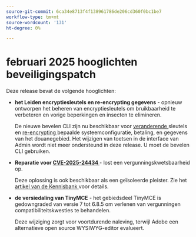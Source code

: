 ```yaml
---
source-git-commit: 6ca34e8713f4f138961786de206cd360f0bc1be7
workflow-type: tm+mt
source-wordcount: '131'
ht-degree: 0%

---
```

# februari 2025 hooglichten beveiligingspatch

Deze release bevat de volgende hooglichten:

* **het Leiden encryptiesleutels en re-encrypting gegevens** - opnieuw ontworpen het beheren van encryptiesleutels om bruikbaarheid te verbeteren en vorige beperkingen en insecten te elimineren.<!-- AC-12679 -->

  De nieuwe bevelen CLI zijn nu beschikbaar voor [ veranderende ](https://experienceleague.adobe.com/en/docs/commerce-admin/systems/security/encryption-key) sleutels en [ re-encrypting ](https://developer.adobe.com/commerce/php/development/security/data-encryption/) bepaalde systeemconfiguratie, betaling, en gegevens van het douanegebied. Het wijzigen van toetsen in de interface van Admin wordt niet meer ondersteund in deze release. U moet de bevelen CLI gebruiken.

* **Reparatie voor [ CVE-2025-24434 ](https://nvd.nist.gov/vuln/detail/CVE-2025-24434)** - lost een vergunningskwetsbaarheid op.

  Deze oplossing is ook beschikbaar als een geïsoleerde pleister. Zie het [ artikel van de Kennisbank ](https://experienceleague.adobe.com/en/docs/commerce-knowledge-base/kb/troubleshooting/known-issues-patches-attached/security-update-available-for-adobe-commerce-apsb25-08) voor details.<!-- AC-12755 -->

* **de versiedaling van TinyMCE** - het gebiedsdeel TinyMCE is gedowngraded van versie 7 tot 6.8.5 om verlenen van vergunningen compatibiliteitskwesties te behandelen.

  Deze wijziging zorgt voor voortdurende naleving, terwijl Adobe een alternatieve open source WYSIWYG-editor evalueert.
